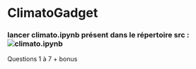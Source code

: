 # ClimatoGadget

### lancer climato.ipynb présent dans le répertoire src : ![climato.ipynb](./src/climato.ipynb)


Questions 1 à 7 + bonus 
